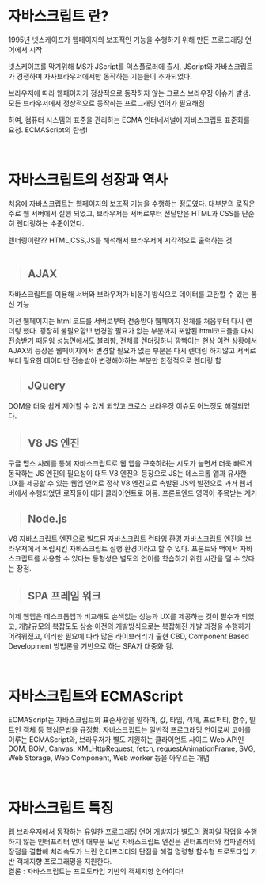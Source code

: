 # 자바스크립트 란?

<p>1995년 넷스케이프가 웹페이지의 보조적인 기능을 수행하기 위해 만든 프로그래밍 언어에서 시작</p>
<p>넷스케이프를 막기위해 MS가 JScript를 익스플로러에 출시, JScript와 자바스크립트가 경쟁하며 자사브라우저에서만 동작하는 기능들이 추가되었다.</p>
<p>브라우저에 따라 웹페이지가 정상적으로 동작하지 않는 크로스 브라우징 이슈가 발생. 모든 브라우저에서 정상적으로 동작하는 프로그래밍 언어가 필요해짐</p>
<p>하여, 컴퓨터 시스템의 표준을 관리하는 ECMA 인터네셔널에 자바스크립트 표준화를 요청. ECMAScript의 탄생!</p>

<br />

# 자바스크립트의 성장과 역사
<p>처음에 자바스크립트는 웹페이지의 보조적 기능을 수행하는 정도였다. 대부분의 로직은 주로 웹 서버에서 실행 되었고, 브라우저는 서버로부터 전달받은 HTML과 CSS를 단순히 렌더링하는 수준이었다.</p>
렌더링이란?? HTML,CSS,JS를 해석해서 브라우저에 시각적으로 출력하는 것

<br />
<br />

> ## AJAX
<p>자바스크립트를 이용해 서버와 브라우저가 비동기 방식으로 데이터를 교환할 수 있는 통신 기능</p>
<p>이전 웹페이지는 html 코드를 서버로부터 전송받아 웹페이지 전체를 처음부터 다시 랜더링 했다. 굉장히 불필요함!!!
    변경할 필요가 없는 부분까지 포함된 html코드들을 다시 전송받기 때문임
    성능면에서도 불리함, 전체를 렌더링하니 깜빡이는 현상
    이런 상황에서 AJAX의 등장은 웹페이지에서 변경할 필요가 없는 부분은 다시 렌더링 하지않고
    서버로부터 필요한 데이터만 전송받아 변경해야하는 부분만 한정적으로 렌더링 함
</p>

> ## JQuery
<p>DOM을 더욱 쉽게 제어할 수 있게 되었고 크로스 브라우징 이슈도 어느정도 해결되었다.</p>

> ## V8 JS 엔진
<p>구글 맵스 사례를 통해 자바스크립트로 웹 앱을 구축하려는 시도가 늘면서 더욱 빠르게 동작하는 JS 엔진의 필요성이 대두
    V8 엔진의 등장으로 JS는 데스크톱 앱과 유사한 UX를 제공할 수 있는 웹앱 언어로 정착
    V8 엔진으로 촉발된 JS의 발전으로 과거 웹서버에서 수행되었던 로직들이 대거 클라이언트로 이동. 프론트엔드 영역이 주목받는 계기
</p>

> ## Node.js
<p>
    V8 자바스크립트 엔진으로 빌드된 자바스크립트 런타임 환경
    자바스크립트 엔진을 브라우저에서 독립시킨 자바스크립트 실행 환경이라고 할 수 있다.
    프론트와 백에서 자바스크립트를 사용할 수 있다는 동형성은 별도의 언어를 학습하기 위한 시간을 덜 수 있다는 장점.
</p>

> ## SPA 프레임 워크
<p>이제 웹앱은 데스크톱앱과 비교해도 손색없는 성능과 UX를 제공하는 것이 필수가 되었고, 개발규모의 복잡도도 상승
    이전의 개발방식으로는 복잡해진 개발 과정을 수행하기 어려워졌고, 이러한 필요에 따라 많은 라이브러리가 출현
    CBD, Component Based Development 방법론을 기반으로 하는 SPA가 대중화 됨.
</p>

<br />

# 자바스크립트와 ECMAScript
<p> ECMAScript는 자바스크립트의 표준사양을 말하며, 값, 타입, 객체, 프로퍼티, 함수, 빌트인 객체 등 핵심문법을 규정함.
    자바스크립트는 일반적 프로그래밍 언어로써 코어를 이루는 ECMAScript와, 브라우저가 별도 지원하는 클라이언트 사이드 Web API인
    DOM, BOM, Canvas, XMLHttpRequest, fetch, requestAnimationFrame, SVG, Web Storage, Web Component, Web worker 등을 아우르는 개념
</p>

<br />

# 자바스크립트 특징
<p>웹 브라우저에서 동작하는 유일한 프로그래밍 언어
    개발자가 별도의 컴파일 작업을 수행하지 않는 인터프리터 언어
    대부분 모던 자바스크립트 엔진은 인터프리터와 컴파일러의 장점을 결합해 처리속도가 느린 인터프리터의 단점을 해결
    명령형 함수형 프로토타입 기반 객체지향 프로그래밍을 지원한다.
    <br />
    결론 : 자바스크립트는 프로토타입 기반의 객체지향 언어이다!
</p>